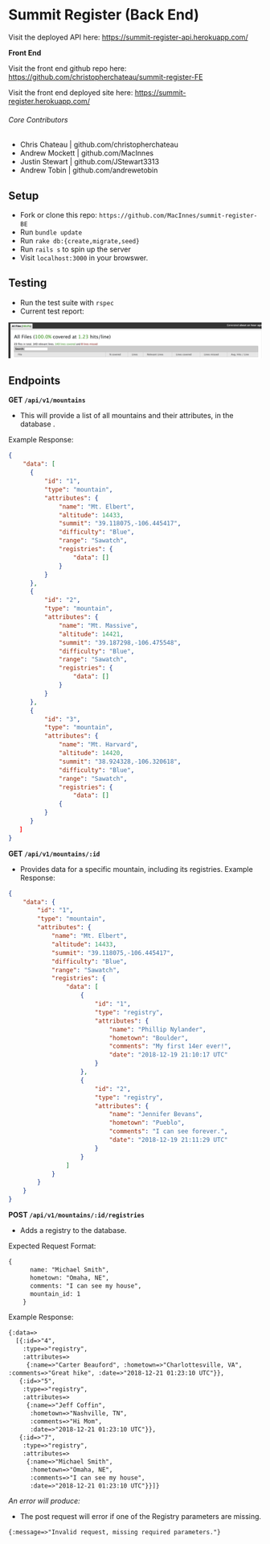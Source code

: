 # Summit Register (Back End)

Visit the deployed API here: https://summit-register-api.herokuapp.com/



**Front End**

  Visit the front end github repo here: https://github.com/christopherchateau/summit-register-FE

  Visit the front end deployed site here: https://summit-register.herokuapp.com/

###### Core Contributors
  - Chris Chateau | github.com/christopherchateau
  - Andrew Mockett | github.com/MacInnes
  - Justin Stewart | github.com/JStewart3313
  - Andrew Tobin | github.com/andrewetobin

## Setup

- Fork or clone this repo: `https://github.com/MacInnes/summit-register-BE`
- Run `bundle update`
- Run `rake db:{create,migrate,seed}`
- Run `rails s` to spin up the server
- Visit `localhost:3000` in your browswer.

## Testing
- Run the test suite with `rspec`
- Current test report:
<img src='./test_coverage.png'>

## Endpoints

**GET `/api/v1/mountains`**
 - This will provide a list of all mountains and their attributes, in the database .

Example Response:
```json
{
    "data": [
      {
          "id": "1",
          "type": "mountain",
          "attributes": {
              "name": "Mt. Elbert",
              "altitude": 14433,
              "summit": "39.118075,-106.445417",
              "difficulty": "Blue",
              "range": "Sawatch",
              "registries": {
                  "data": []
              }
          }
      },
      {
          "id": "2",
          "type": "mountain",
          "attributes": {
              "name": "Mt. Massive",
              "altitude": 14421,
              "summit": "39.187298,-106.475548",
              "difficulty": "Blue",
              "range": "Sawatch",
              "registries": {
                  "data": []
              }
          }
      },
      {
          "id": "3",
          "type": "mountain",
          "attributes": {
              "name": "Mt. Harvard",
              "altitude": 14420,
              "summit": "38.924328,-106.320618",
              "difficulty": "Blue",
              "range": "Sawatch",
              "registries": {
                  "data": []
              {
          }
      }
   ]
}

```

**GET `/api/v1/mountains/:id`**
- Provides data for a specific mountain, including its registries.
Example Response:
```json
{
    "data": {
        "id": "1",
        "type": "mountain",
        "attributes": {
            "name": "Mt. Elbert",
            "altitude": 14433,
            "summit": "39.118075,-106.445417",
            "difficulty": "Blue",
            "range": "Sawatch",
            "registries": {
                "data": [
                    {
                        "id": "1",
                        "type": "registry",
                        "attributes": {
                            "name": "Phillip Nylander",
                            "hometown": "Boulder",
                            "comments": "My first 14er ever!",
                            "date": "2018-12-19 21:10:17 UTC"
                        }
                    },
                    {
                        "id": "2",
                        "type": "registry",
                        "attributes": {
                            "name": "Jennifer Bevans",
                            "hometown": "Pueblo",
                            "comments": "I can see forever.",
                            "date": "2018-12-19 21:11:29 UTC"
                        }
                    }                   
                ]
            }
        }
    }
}
```

**POST `/api/v1/mountains/:id/registries`**
- Adds a registry to the database.

Expected Request Format:
```
{
      name: "Michael Smith",
      hometown: "Omaha, NE",
      comments: "I can see my house",
      mountain_id: 1
    }
```

Example Response:
```
{:data=>
  [{:id=>"4",
    :type=>"registry",
    :attributes=>
     {:name=>"Carter Beauford", :hometown=>"Charlottesville, VA", :comments=>"Great hike", :date=>"2018-12-21 01:23:10 UTC"}},
   {:id=>"5",
    :type=>"registry",
    :attributes=>
     {:name=>"Jeff Coffin",
      :hometown=>"Nashville, TN",
      :comments=>"Hi Mom",
      :date=>"2018-12-21 01:23:10 UTC"}},
   {:id=>"7",
    :type=>"registry",
    :attributes=>
     {:name=>"Michael Smith",
      :hometown=>"Omaha, NE",
      :comments=>"I can see my house",
      :date=>"2018-12-21 01:23:10 UTC"}}]}
```

*An error will produce:*
- The post request will error if one of the Registry parameters are missing.
```
{:message=>"Invalid request, missing required parameters."}
